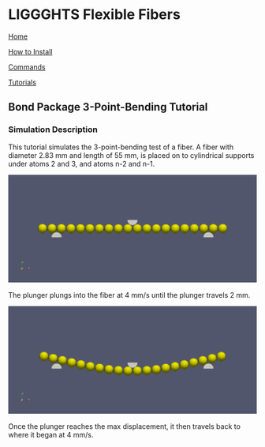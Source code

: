 # LIGGGHTS Flexible Fibers

[Home](Home)

[How to Install](how_to_install)

[Commands](commands)

[Tutorials](tutorial_main_page)

## Bond Package 3-Point-Bending Tutorial

### Simulation Description

This tutorial simulates the 3-point-bending test of a fiber. A fiber with
diameter 2.83 mm and length of 55 mm, is placed on to cylindrical supports
under atoms 2 and 3, and atoms n-2 and n-1.

![3-Point-Bending Before Load](images/tutorial_bond_single_3PointBending_1.png "3-Point-Bending1")

The plunger plungs into the fiber at 4 mm/s until the plunger travels 2 mm.

![3-Point-Bending At Max Load](images/tutorial_bond_single_3PointBending_2.png "3-Point-Bending2")

Once the plunger reaches the max displacement, it then travels back to where
it began at 4 mm/s.
